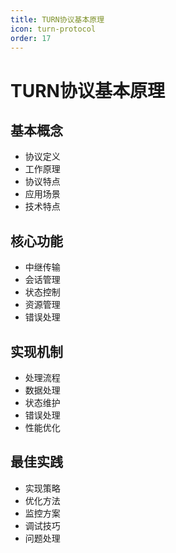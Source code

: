 ```yaml
---
title: TURN协议基本原理
icon: turn-protocol
order: 17
---
```


# TURN协议基本原理

## 基本概念
- 协议定义
- 工作原理
- 协议特点
- 应用场景
- 技术特点

## 核心功能
- 中继传输
- 会话管理
- 状态控制
- 资源管理
- 错误处理

## 实现机制
- 处理流程
- 数据处理
- 状态维护
- 错误处理
- 性能优化

## 最佳实践
- 实现策略
- 优化方法
- 监控方案
- 调试技巧
- 问题处理
